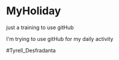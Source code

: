 # MyHoliday
just a training to use gitHub

I'm trying to use gitHub for my daily activity


#Tyrell_Desfradanta
